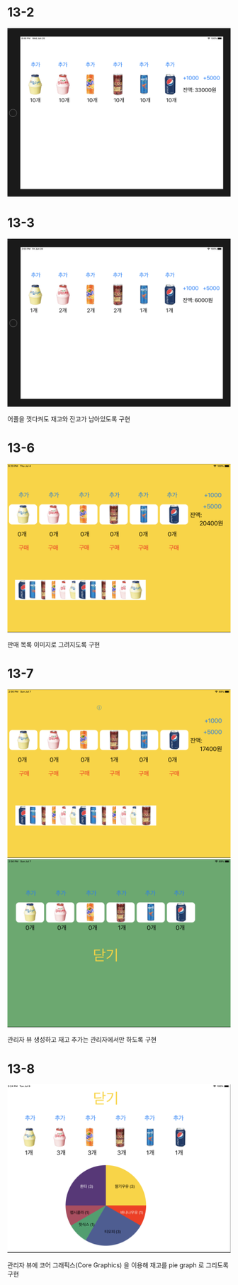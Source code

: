# 13-2

![](/13-2.png)

# 13-3

![](/13-3.png)

어플을 껏다켜도 재고와 잔고가 남아있도록 구현

# 13-6

![](/13-6.png)

판매 목록 이미지로 그려지도록 구현

# 13-7

![](/13-7.png)
![](/13-7admin.png)

관리자 뷰 생성하고 재고 추가는 관리자에서만 하도록 구현

# 13-8

![](/13-8.png)

관리자 뷰에 코어 그래픽스(Core Graphics) 을 이용해 재고를 pie graph 로 그리도록 구현 
